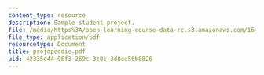 ```yaml
---
content_type: resource
description: Sample student project.
file: /media/https%3A/open-learning-course-data-rc.s3.amazonaws.com/16-810-engineering-design-and-rapid-prototyping-january-iap-2007/42335e4496f3269c3c0c3d8ce56b8826_projdpeddie.pdf
file_type: application/pdf
resourcetype: Document
title: projdpeddie.pdf
uid: 42335e44-96f3-269c-3c0c-3d8ce56b8826
---
```

